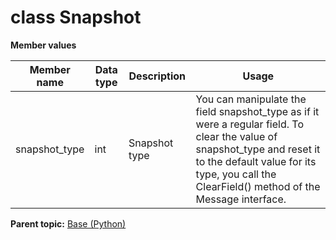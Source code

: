 # class Snapshot

 **Member values** 

|Member name|Data type|Description|Usage|
|-----------|---------|-----------|-----|
|snapshot\_type|int|Snapshot type|You can manipulate the field snapshot\_type as if it were a regular field. To clear the value of snapshot\_type and reset it to the default value for its type, you call the ClearField\(\) method of the Message interface.|

**Parent topic:** [Base \(Python\)](../../summary_pages/Base.md)

